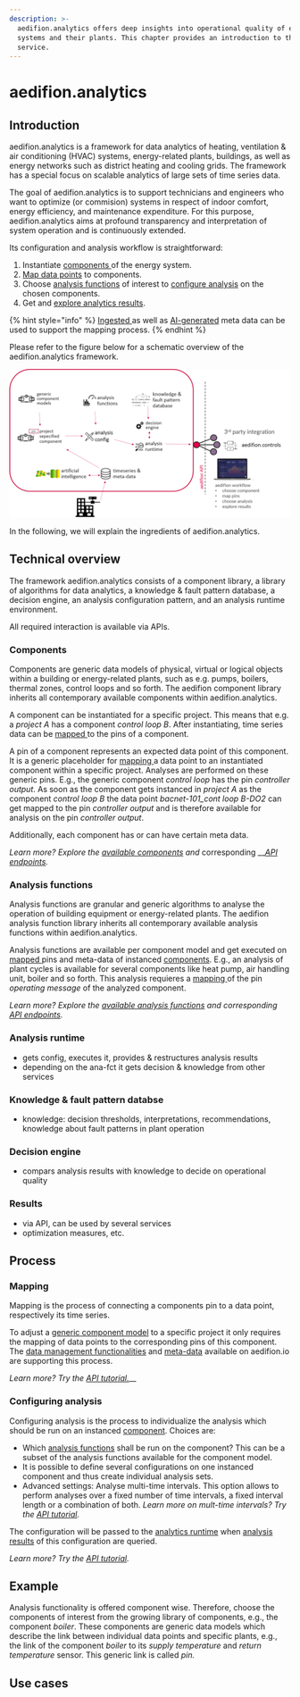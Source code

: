 ```yaml
---
description: >-
  aedifion.analytics offers deep insights into operational quality of energy
  systems and their plants. This chapter provides an introduction to this
  service.
---
```


# aedifion.analytics

## Introduction

aedifion.analytics is a framework for data analytics of heating, ventilation & air conditioning \(HVAC\) systems, energy-related plants, buildings, as well as energy networks such as district heating and cooling grids. The framework has a special focus on scalable analytics of large sets of time series data.

The goal of aedifion.analytics is to support technicians and engineers who want to optimize \(or commision\) systems in respect of indoor comfort, energy efficiency, and maintenance expenditure. For this purpose, aedifion.analytics aims at profound transparency and interpretation of system operation and is continuously extended.

 Its configuration and analysis workflow is straightforward:

1. Instantiate [components ](aedifion.analytics.md#components)of the energy system.
2. [Map data points](aedifion.analytics.md#mapping) to components.
3. Choose [analysis functions](aedifion.analytics.md#analysis-functions) of interest to [configure analysis](aedifion.analytics.md#analysis-config) on the chosen components.
4. Get and [explore analytics results](aedifion.analytics.md#explore-analysis-results).

{% hint style="info" %}
[Ingested ](aedifion.io/features.md#data-ingress)as well as [AI-generated](aedifion.io/features.md#ai-generated-meta-data) meta data can be used to support the mapping process.
{% endhint %}

Please refer to the figure below for a schematic overview of the aedifion.analytics framework.

![Schematic overview of aedifion.analytics](.gitbook/assets/tmp_analytics.png)

In the following, we will explain the ingredients of aedifion.analytics. 

## Technical overview

The framework aedifion.analytics consists of a component library, a library of algorithms for data analytics, a knowledge & fault pattern database, a decision engine, an analysis configuration pattern, and an analysis runtime environment. 

All required interaction is available via APIs. 

### Components

Components are generic data models of physical, virtual or logical objects within a building or energy-related plants, such as e.g. pumps, boilers, thermal zones, control loops and so forth. The aedifion component library inherits all contemporary available components within aedifion.analytics.

A component can be instantiated for a specific project. This means that e.g. a _project A_ has a component _control loop B_. After instantiating, time series data can be [mapped ](aedifion.analytics.md#mapping)to the pins of a component.

A pin of a component represents an expected data point of this component. It is a generic placeholder for [mapping ](aedifion.analytics.md#mapping)a data point to an instantiated component within a specific project. Analyses are performed on these generic pins. E.g., the generic component _control loop_ has the pin _controller output_. As soon as the component gets instanced in _project A_ as the component _control loop B_ the data point _bacnet-101\_cont loop B-DO2_ can get mapped to the pin _controller output_ and is therefore available for analysis on the pin _controller output_.

Additionally, each component has or can have certain meta data.

_Learn more? Explore the_ [_available components_](engineers/specifications/analytics.md) _and_ corresponding __[_API endpoints_](developers/api-documentation/guides-and-tutorials/analytics.md)_._

### Analysis functions

Analysis functions are granular and generic algorithms to analyse the operation of building equipment or energy-related plants. The aedifion analysis function library inherits all contemporary available analysis functions within aedifion.analytics.

Analysis functions are available per component model and get executed on [mapped ](aedifion.analytics.md#mapping)pins and meta-data of instanced [components](aedifion.analytics.md#components). E.g., an analysis of plant cycles is available for several components like heat pump, air handling unit, boiler and so forth. This analysis requieres a [mapping ](aedifion.analytics.md#mapping)of the pin _operating message_ of the analyzed component.

_Learn more? Explore the_ [_available analysis functions_](engineers/specifications/analytics.md) _and corresponding_ [_API endpoints_](developers/api-documentation/guides-and-tutorials/analytics.md)_._

### Analysis runtime

* gets config, executes it, provides & restructures analysis results
* depending on the ana-fct it gets decision & knowledge from other services

### Knowledge & fault pattern databse

* knowledge: decision thresholds, interpretations, recommendations, knowledge about fault patterns in plant operation

### Decision engine

* compars analysis results with knowledge to decide on operational quality

### Results

* via API, can be used by several services
* optimization measures, etc.

## Process 

### Mapping

Mapping is the process of connecting a components pin to a data point, respectively its time series.

To adjust a [generic component model](aedifion.analytics.md#components) to a specific project it only requires the mapping of data points to the corresponding pins of this component. The [data management functionalities](aedifion.io/features.md#data-management-and-structuring) and [meta-data](aedifion.io/features.md#meta-data) available on aedifion.io are supporting this process.

_Learn more? Try the_ [_API tutorial._](developers/api-documentation/guides-and-tutorials/analytics.md)\_\_

### Configuring analysis

Configuring analysis is the process to individualize the analysis which should be run on an instanced [component](aedifion.analytics.md#components). Choices are:

* Which [analysis functions](aedifion.analytics.md#analysis-functions) shall be run on the component? This can be a subset of the analysis functions available for the component model.
* It is possible to define several configurations on one instanced component and thus create individual analysis sets.
* Advanced settings: Analyse multi-time intervals. This option allows to perform analyses over a fixed number of time intervals, a fixed interval length or a combination of both. _Learn more on mult-time intervals? Try the_ [_API tutorial_](developers/api-documentation/guides-and-tutorials/analytics.md)_._

The configuration will be passed to the [analytics runtime](aedifion.analytics.md#analysis-runtime) when [analysis results](aedifion.analytics.md#results) of this configuration are queried.

_Learn more? Try the_ [_API tutorial_](developers/api-documentation/guides-and-tutorials/analytics.md)_._

## Example

Analysis functionality is offered component wise. Therefore, choose the components of interest from the growing library of components, e.g., the component _boiler_. These components are generic data models which describe the link between individual data points and specific plants, e.g., the link of the component _boiler_ to its _supply temperature_ and _return temperature_ sensor. This generic link is called _pin._

## Use cases

